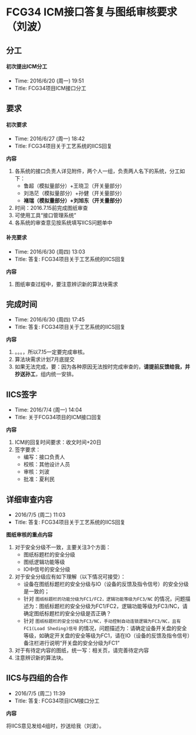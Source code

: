 # FCG34 ICM接口答复与图纸审核要求（刘波）

## 分工
#### 初次提出ICM分工
- Time: 2016/6/20 (周一) 19:51
- Title: FCG34项目ICM接口分工

## 要求
#### 初次要求
- Time: 2016/6/27 (周一) 18:42
- Title: FCG34项目关于工艺系统的IICS回复

**内容**

1. 各系统的接口负责人详见附件，两个人一组，负责两人名下的系统，分工如下：
	- 鲁超（模拟量部分）+王晓卫（开关量部分）
	- 刘浩茫（模拟量部分）+孙健（开关量部分）
	- **褚瑞（模拟量部分）+刘旭东（开关量部分）**
2. 时间：2016.7.15前完成图纸审查
3. 可使用工具“接口管理系统”
4. 各系统的审查意见按系统填写IICS问题单中

#### 补充要求
- Time: 2016/6/30 (周四) 13:03
- Title: 答复: FCG34项目关于工艺系统的IICS回复

**内容**

1. 图纸审查过程中，要注意辨识新的算法块需求

## 完成时间
- Time: 2016/6/30 (周四) 17:45
- Title: 答复: FCG34项目关于工艺系统的IICS回复

**内容**

1. 。。。，所以7.15一定要完成审核。
2. 算法块需求计划7月底提交
3. 如果无法完成，要：因为各种原因无法按时完成审查的，**请提前反馈给我，并抄送孙工**，组内统一安排。

## IICS签字
- Time: 2016/7/4 (周一) 14:04
- Title: 关于FCG34项目的ICM接口回复

**内容**

1. ICM的回复时间要求：收文时间+20日
2. 签字要求：
	- 编写：接口负责人
	- 校核：其他设计人员
	- 审核：刘波
	- 批准：夏利民

## 详细审查内容
- 2016/7/5 (周二) 11:03
- Title: 答复: FCG34项目关于工艺系统的IICS回复

**图纸审核的重点内容**

1. 对于安全分级不一致，主要关注3个方面：
	- 图纸标题栏的安全分级
	- 图纸逻辑功能等级
	- IO中信号的安全分级
2. 对于安全分级应有如下理解（以下情况可接受）：
	- 设备在图纸标题栏的安全分级与IO（设备的反馈及指令信号）的安全分级是一致的； 
	- 针对 `图纸标题栏的功能分级为FC1/FC2，逻辑功能等级为FC3/NC` 的情况，问题描述为：图纸标题栏的安全分级为FC1/FC2，逻辑功能等级为FC3/NC，请确定图纸标题栏的安全分级是否正确？
	- 针对 `图纸标题栏的安全分级为FC3/NC，手动控制自动连锁逻辑为FC3/NC，且有FC1(Load Sheding)信号` 的情况，问题描述为：请确定设备开关盘的安全等级，如确定开关盘的安全等级为FC1，请在IO（设备的反馈及指令信号）备注栏进行说明“开关盘的安全分级为FC1”
3. 对于有待定内容的图纸，统一写：相关页，请完善待定内容
4. 注意辨识新的算法块。

## IICS与四组的合作
- 2016/7/5 (周二) 11:39
- Title: 答复: FCG34项目ICM接口分工

**内容**

将IICS意见发给4组时，抄送给我（刘波）。
